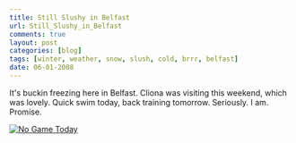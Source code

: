 ```yaml
---
title: Still Slushy in Belfast
url: Still_Slushy_in_Belfast
comments: true
layout: post
categories: [blog]
tags: [winter, weather, snow, slush, cold, brrr, belfast]
date: 06-01-2008
---
```

<p class="intro">It's buckin freezing here in Belfast. Cliona was visiting this weekend, which was lovely. Quick swim today, back training tomorrow. Seriously. I am. Promise.
</p>
<a title="No Game Today by paulmmay, on Flickr" href="http://www.flickr.com/photos/paulmmay/2172058616/"><img class="photo" src="http://farm3.static.flickr.com/2039/2172058616_ae924f44f3.jpg" alt="No Game Today" /></a>

